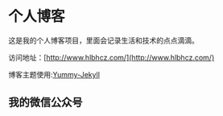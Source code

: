 # 个人博客

这是我的个人博客项目，里面会记录生活和技术的点点滴滴。


访问地址：[http://www.hlbhcz.com/](http://www.hlbhcz.com/)


博客主题使用:[Yummy-Jekyll](https://github.com/DONGChuan/Yummy-Jekyll)


## 我的微信公众号
